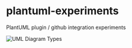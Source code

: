 # plantuml-experiments
PlantUML plugin / github integration experiments

![UML Diagram Types](http://www.plantuml.com/plantuml/proxy?cache=no&src=https://raw.githubusercontent.com/alan-playstudios/plantuml-experiments/master/PlantUML/DiagramTypes.puml?token=AVGJ2JQVIGWSLJWAJAF6BMTBKXTA4)
